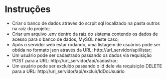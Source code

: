 # Instruções

- Criar o banco de dados através do scrpit sql localizado na pasta outros na raíz do projeto;
- Criar um arquivo .env dentro da raíz do sistema contendo os dados de acesso para o banco de dados, MySQL neste caso;
- Após o servidor web estar rodando, uma listagem de usuários pode ser obtida no formato json através da URL: http://url_servidor/api/listar;
- Um usuário pode ser cadastrado passando os dados via requisição POST para a URL: http://url_servidor/api/cadastrar;
- Um usuário pode ser excluído passando o id dele via requisição DELETE para a URL: http://url_servidor/api/excluir/IdDoUsuário